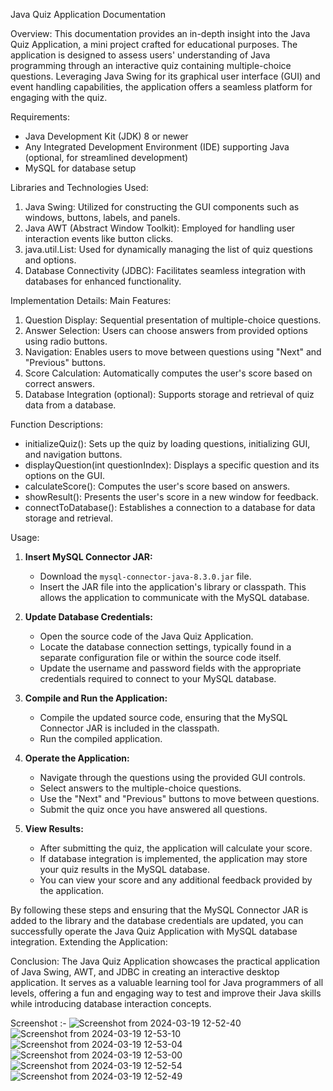 Java Quiz Application Documentation

Overview:
This documentation provides an in-depth insight into the Java Quiz Application, a mini project crafted for educational purposes. The application is designed to assess users' understanding of Java programming through an interactive quiz containing multiple-choice questions. Leveraging Java Swing for its graphical user interface (GUI) and event handling capabilities, the application offers a seamless platform for engaging with the quiz.

Requirements:
- Java Development Kit (JDK) 8 or newer
- Any Integrated Development Environment (IDE) supporting Java (optional, for streamlined development)
- MySQL for database setup

Libraries and Technologies Used:
1. Java Swing: Utilized for constructing the GUI components such as windows, buttons, labels, and panels.
2. Java AWT (Abstract Window Toolkit): Employed for handling user interaction events like button clicks.
3. java.util.List: Used for dynamically managing the list of quiz questions and options.
4. Database Connectivity (JDBC): Facilitates seamless integration with databases for enhanced functionality.

Implementation Details:
Main Features:
1. Question Display: Sequential presentation of multiple-choice questions.
2. Answer Selection: Users can choose answers from provided options using radio buttons.
3. Navigation: Enables users to move between questions using "Next" and "Previous" buttons.
4. Score Calculation: Automatically computes the user's score based on correct answers.
5. Database Integration (optional): Supports storage and retrieval of quiz data from a database.

Function Descriptions:
- initializeQuiz(): Sets up the quiz by loading questions, initializing GUI, and navigation buttons.
- displayQuestion(int questionIndex): Displays a specific question and its options on the GUI.
- calculateScore(): Computes the user's score based on answers.
- showResult(): Presents the user's score in a new window for feedback.
- connectToDatabase(): Establishes a connection to a database for data storage and retrieval.

Usage:

1. **Insert MySQL Connector JAR:**
   - Download the `mysql-connector-java-8.3.0.jar` file.
   - Insert the JAR file into the application's library or classpath. This allows the application to communicate with the MySQL database.

2. **Update Database Credentials:**
   - Open the source code of the Java Quiz Application.
   - Locate the database connection settings, typically found in a separate configuration file or within the source code itself.
   - Update the username and password fields with the appropriate credentials required to connect to your MySQL database.

3. **Compile and Run the Application:**
   - Compile the updated source code, ensuring that the MySQL Connector JAR is included in the classpath.
   - Run the compiled application.

4. **Operate the Application:**
   - Navigate through the questions using the provided GUI controls.
   - Select answers to the multiple-choice questions.
   - Use the "Next" and "Previous" buttons to move between questions.
   - Submit the quiz once you have answered all questions.

5. **View Results:**
   - After submitting the quiz, the application will calculate your score.
   - If database integration is implemented, the application may store your quiz results in the MySQL database.
   - You can view your score and any additional feedback provided by the application.

By following these steps and ensuring that the MySQL Connector JAR is added to the library and the database credentials are updated, you can successfully operate the Java Quiz Application with MySQL database integration.
Extending the Application:

Conclusion:
The Java Quiz Application showcases the practical application of Java Swing, AWT, and JDBC in creating an interactive desktop application. It serves as a valuable learning tool for Java programmers of all levels, offering a fun and engaging way to test and improve their Java skills while introducing database interaction concepts.

Screenshot :-
 ![Screenshot from 2024-03-19 12-52-40](https://github.com/dinesh2310ch/QuizApplication/assets/161042200/bd21dd70-c1f3-4711-948f-849510dd21f5)
![Screenshot from 2024-03-19 12-53-10](https://github.com/dinesh2310ch/QuizApplication/assets/161042200/2c34ad75-e89e-4079-9a13-ade5a9311cc6)
![Screenshot from 2024-03-19 12-53-04](https://github.com/dinesh2310ch/QuizApplication/assets/161042200/ce833f98-cea3-4767-864a-11c1392ce48e)
![Screenshot from 2024-03-19 12-53-00](https://github.com/dinesh2310ch/QuizApplication/assets/161042200/19ebe380-2a97-40c3-9c59-0ffe0404dd7d)
![Screenshot from 2024-03-19 12-52-54](https://github.com/dinesh2310ch/QuizApplication/assets/161042200/4b909304-d937-4639-901f-4879ba859b0f)
![Screenshot from 2024-03-19 12-52-49](https://github.com/dinesh2310ch/QuizApplication/assets/161042200/790b0043-ad08-4438-8e5c-035cb6b31701)

 
